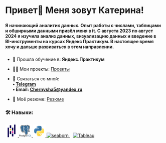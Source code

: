 <h1 align="left">Привет👋 Меня зовут Катерина!</h1>

###

<h4 align="left">Я начинающий аналитик данных. Опыт работы с числами, таблицами и обширными данными привёл меня в it. С августа 2023 по август 2024 я изучила анализ данных, визуализацию данных и введение в BI-инструменты на курсах Яндекс Практикум. В настоящее время хочу и дальше развиваться в этом направлении.</h4>

###
- 🌱 Прошла обучение в: **Яндекс.Практикум**
  
- 👨‍💻 Мои проекты: [Проекты](https://github.com/Kt-Shap?tab=repositories)

- 💬 Связаться со мной:<br> **• [Telegram](https://t.me/Kt_sh)** <br>
**• Email: Chernysha5@yandex.ru**

- 📄 Моё резюме: [Резюме](https://hh.ru/applicant/resumes/view?resume=d29ebc71ff0d2cc39e0039ed1f753351667557)


<h3 align="left">🛠 Навыки:</h3>

###
<p align="left"> <a href="https://pandas.pydata.org/" target="_blank" rel="noreferrer"> <img src="https://raw.githubusercontent.com/devicons/devicon/2ae2a900d2f041da66e950e4d48052658d850630/icons/pandas/pandas-original.svg" alt="pandas" width="40" height="40"/> </a> <a href="https://www.postgresql.org" target="_blank" rel="noreferrer"> <img src="https://raw.githubusercontent.com/devicons/devicon/master/icons/postgresql/postgresql-original-wordmark.svg" alt="postgresql" width="40" height="40"/> </a> <a href="https://www.python.org" target="_blank" rel="noreferrer"> <img src="https://raw.githubusercontent.com/devicons/devicon/master/icons/python/python-original.svg" alt="python" width="40" height="40"/> </a> <a href="https://seaborn.pydata.org/" target="_blank" rel="noreferrer"> <img src="https://seaborn.pydata.org/_images/logo-mark-lightbg.svg" alt="seaborn" width="40" height="40"/> </a> <a href="https://www.tableau.com/" target="_blank"><img style="margin: 10px" src="https://profilinator.rishav.dev/skills-assets/tableau.svg" alt="Tableau" height="50" /></a> </p>

